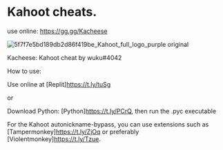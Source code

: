 # Kahoot cheats.
use online: https://gg.gg/Kacheese


![5f7f7e5bd189db2d86f419be_Kahoot_full_logo_purple original](https://user-images.githubusercontent.com/80927421/197266143-adb120b8-c821-4afe-b844-4a349ccd71c1.png)

Kacheese: Kahoot cheat by wuku#4042

How to use:


Use online at [Replit]https://t.ly/tuSg

or

Download Python: [Python]https://t.ly/PCrQ, then run the .pyc executable

For the Kahoot autonickname-bypass, you can use extensions such as [Tampermonkey]https://t.ly/ZjOq or preferably [Violentmonkey]https://t.ly/Tzue.
